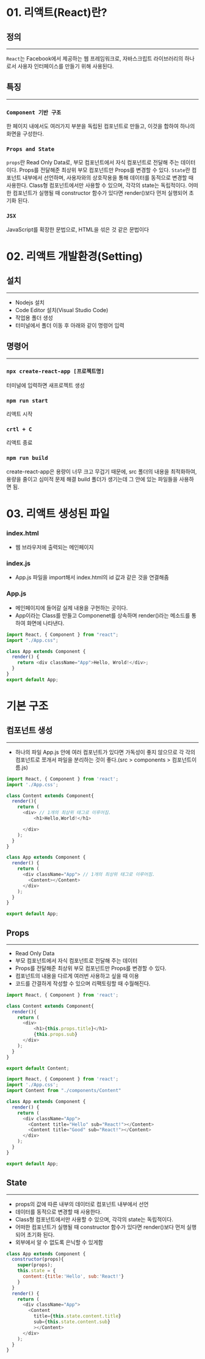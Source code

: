 # 01. 리액트(React)란?

## 정의

---

`React`는 Facebook에서 제공하는 웹 프레임워크로, 자바스크립트 라이브러리의 하나로서 사용자 인터페이스를 만들기 위해 사용된다.

## 특징

---

### `Component 기반 구조`

한 페이지 내에서도 여러가지 부분을 독립된 컴포넌트로 만들고, 이것을 합하여 하나의 화면을 구성한다.

### `Props and State`

`props`란 Read Only Data로, 부모 컴포넌트에서 자식 컴포넌트로 전달해 주는 데이터이다. Props를 전달해준 최상위 부모 컴포넌트만 Props를 변경할 수 있다.
`State`란 컴포넌트 내부에서 선언하며, 사용자와의 상호작용을 통해 데이터를 동적으로 변경할 때 사용한다. Class형 컴포넌트에서만 사용할 수 있으며, 각각의 state는 독립적이다. 어떠한 컴포넌트가 실행될 때 constructor 함수가 있다면 render()보다 먼저 실행되어 초기화 된다.

### `JSX`

JavaScript를 확장한 문법으로, HTML을 섞은 것 같은 문법이다

# 02. 리액트 개발환경(Setting)

## 설치

---

- Nodejs 설치
- Code Editor 설치(Visual Studio Code)
- 작업용 폴더 생성
- 터미널에서 폴더 이동 후 아래와 같이 명령어 입력

## 명령어

---

### `npx create-react-app [프로젝트명]`

터미널에 입력하면 새프로젝트 생성

### `npm run start`

리액트 시작

### `crtl + C`

리액트 종료

### `npm run build`

create-react-app은 용량이 너무 크고 무겁기 때문에,
src 폴더의 내용을 최적화하여, 용량을 줄이고 심미적 문제 해결
build 폴더가 생기는데 그 안에 있는 파일들을 사용하면 됨.

# 03. 리액트 생성된 파일

### index.html

- 웹 브라우저에 출력되는 메인페이지

### index.js

- App.js 파일을 import해서 index.html의 id 값과 같은 것을 연결해줌

### App.js

- 메인페이지에 들어갈 실제 내용을 구현하는 곳이다.
- App이라는 Class를 만들고 Componenet를 상속하며 render()라는 메소드를 통하여 화면에 나타낸다.

```javascript
import React, { Component } from "react";
import "./App.css";

class App extends Component {
  render() {
    return <div className="App">Hello, Wrold!</div>;
  }
}
export default App;
```

# 기본 구조

## 컴포넌트 생성

---

- 하나의 파일 App.js 안에 여러 컴포넌트가 있다면 가독성이 좋지 않으므로 각 각의 컴포넌트로 쪼개서 파일을 분리하는 것이 좋다.(src > components > 컴포넌트이름.js)

```JavaScript
import React, { Component } from 'react';
import './App.css';

class Content extends Component{
  render(){
    return (
      <div> // 1개의 최상위 태그로 이루어짐.
          <h1>Hello,World!</h1>

      </div>
    );
  }
}

class App extends Component {
  render() {
    return (
      <div className="App"> // 1개의 최상위 태그로 이루어짐.
        <Content></Content>
      </div>
    );
  }
}

export default App;
```

## Props

---

- Read Only Data
- 부모 컴포넌트에서 자식 컴포넌트로 전달해 주는 데이터
- Props를 전달해준 최상위 부모 컴포넌트만 Props를 변경할 수 있다.
- 컴포넌트의 내용을 다르게 여러번 사용하고 싶을 때 이용
- 코드를 간결하게 작성할 수 있으며 리팩토링할 때 수월해진다.

```JavaScript
import React, { Component } from 'react';

class Content extends Component{
  render(){
    return (
      <div>
          <h1>{this.props.title}</h1>
          {this.props.sub}
      </div>
    );
  }
}

export default Content;
```

```JavaScript
import React, { Component } from 'react';
import './App.css';
import Content from "./components/Content"

class App extends Component {
  render() {
    return (
      <div className="App">
        <Content title="Hello" sub="React!"></Content>
        <Content title="Good" sub="React!"></Content>
      </div>
    );
  }
}

export default App;
```

## State

---

- props의 값에 따른 내부의 데이터로 컴포넌트 내부에서 선언
- 데이터를 동적으로 변경할 때 사용한다.
- Class형 컴포넌트에서만 사용할 수 있으며, 각각의 state는 독립적이다.
- 어떠한 컴포넌트가 실행될 때 constructor 함수가 있다면 render()보다 먼저 실행되어 초기화 된다.
- 외부에서 알 수 없도록 은닉할 수 있게함

```JavaScript
class App extends Component {
  constructor(props){
    super(props);
    this.state = {
      content:{title:'Hello', sub:'React!'}
    }
  }
  render() {
    return (
      <div className="App">
        <Content
          title={this.state.content.title}
          sub={this.state.content.sub}
          ></Content>
      </div>
    );
  }
}
```
